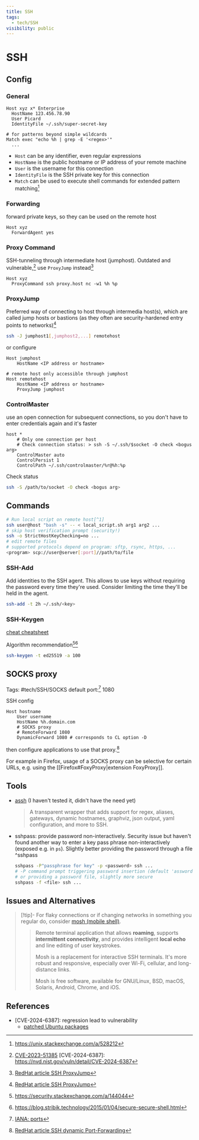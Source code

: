 ```yaml
---
title: SSH
tags:
  - tech/SSH
visibility: public
---
```

# SSH

## Config

### General

```config
Host xyz x* Enterprise
  HostName 123.456.78.90
  User Picard
  IdentityFile ~/.ssh/super-secret-key

# for patterns beyond simple wildcards
Match exec "echo %h | grep -E '<regex>'"
  ...
```

- `Host` can be any identifier, even regular expressions
- `HostName` is the public hostname or IP address of your remote machine
- `User` is the username for this connection
- `IdentityFile` is the SSH private key for this connection
- `Match` can be used to execute shell commands for extended pattern matching[^config_match]

### Forwarding

forward private keys, so they can be used on the remote host

```ssh_config
Host xyz
  ForwardAgent yes
```

### Proxy Command

SSH-tunneling through intermediate host (jumphost). Outdated and vulnerable,[^cve-proxy-command] use `ProxyJump` instead[^6]

```
Host xyz
  ProxyCommand ssh proxy.host nc -w1 %h %p
```

### ProxyJump

Preferred way of connecting to host through intermedia host(s), which are called jump hosts or bastions (as they often are security-hardened entry points to networks)[^6]

```bash
ssh -J jumphost1[,jumphost2,...] remotehost
```

or configure

```
Host jumphost
    HostName <IP address or hostname>

# remote host only accessible through jumphost
Host remotehost
    HostName <IP address or hostname>
    ProxyJump jumphost
```


### ControlMaster

use an open connection for subsequent connections, so you don't have to enter credentials again and it's faster

```ssh_config
host *
    # Only one connection per host
    # Check connection status: > ssh -S ~/.ssh/$socket -O check <bogus arg>
    ControlMaster auto
    ControlPersist 1
    ControlPath ~/.ssh/controlmaster/%r@%h:%p
```

Check status

```bash
ssh -S /path/to/socket -O check <bogus arg>
```


## Commands

```sh
# Run local script on remote host[^1]
ssh user@host "bash -s" -- < local_script.sh arg1 arg2 ...
# skip host verification prompt (security!)
ssh -o StrictHostKeyChecking=no ...
# edit remote files
# supported protocols depend on program: sftp, rsync, https, ...
<program> scp://user@server[:port]//path/to/file
```


### SSH-Add

Add identities to the SSH agent. This allows to use keys without requiring the password every time they're used. Consider limiting the time they'll be held in the agent.

```sh
ssh-add -t 2h ~/.ssh/<key>
```


### SSH-Keygen

[cheat cheatsheet](file://.config/cheat/cheatsheets/community/ssh-keygen)

Algorithm recommendation[^2][^3]

```sh
ssh-keygen -t ed25519 -a 100
```

[^2]: <https://security.stackexchange.com/a/144044>
[^3]: <https://blog.stribik.technology/2015/01/04/secure-secure-shell.html>

## SOCKS proxy

Tags: #tech/SSH/SOCKS
default port:[^4] 1080

[^4]: [IANA: ports](_networking.md#^d2523a)


SSH config

```
Host hostname
    User username
    HostName %h.domain.com
    # SOCKS proxy
    # RemoteForward 1080
    DynamicForward 1080 # corresponds to CL option -D
```

then configure applications to use that proxy.[^5]

For example in Firefox, usage of a SOCKS proxy can be selective for certain URLs, e.g. using the [[Firefox#FoxyProxy|extension FoxyProxy]].


## Tools

- [assh](https://github.com/moul/assh) (I haven't tested it, didn't have the need yet)
  > A transparent wrapper that adds support for regex, aliases, gateways, dynamic hostnames, graphviz, json output, yaml configuration, and more to SSH.
- sshpass: provide password non-interactively. Security issue but haven't found another way to enter a key pass phrase non-interactively (exposed e.g. in `ps`). Slightly better providing the password through a file ^sshpass

    ```sh
    sshpass -P"passphrase for key" -p <password> ssh ...
    # -P command prompt triggering password insertion (default 'assword:' ;)
    # or providing a password file, slightly more secure
    sshpass -f <file> ssh ...
    ```

## Issues and Alternatives

> [!tip]- For flaky connections or if changing networks in something you regular do, consider [mosh (mobile shell)](https://mosh.org/). 
> >Remote terminal application that allows **roaming**, supports **intermittent connectivity**, and provides intelligent **local echo** and line editing of user keystrokes.
> >
> >Mosh is a replacement for interactive SSH terminals. It's more robust and responsive, especially over Wi-Fi, cellular, and long-distance links.
> >
> >Mosh is free software, available for GNU/Linux, BSD, macOS, Solaris, Android, Chrome, and iOS.


## References

- [CVE-2024-6387]: regression lead to vulnerability
    - [patched Ubuntu packages](https://ubuntu.com/security/notices/USN-6859-1)

[^5]: [RedHat article SSH dynamic Port-Forwarding](https://www.redhat.com/sysadmin/ssh-dynamic-port-forwarding)
[^6]: [RedHat article SSH ProxyJump](https://www.redhat.com/sysadmin/ssh-proxy-bastion-proxyjump)
[^cve-proxy-command]: [CVE-2023-51385](<https://nvd.nist.gov/vuln/detail/CVE-2023-51385>)
[CVE-2024-6387]: <https://nvd.nist.gov/vuln/detail/CVE-2024-6387>
[^config_match]: <https://unix.stackexchange.com/a/528212>
[^1]: <https://www.howtogeek.com/825102/how-to-run-a-local-script-on-a-remote-linux-server/>